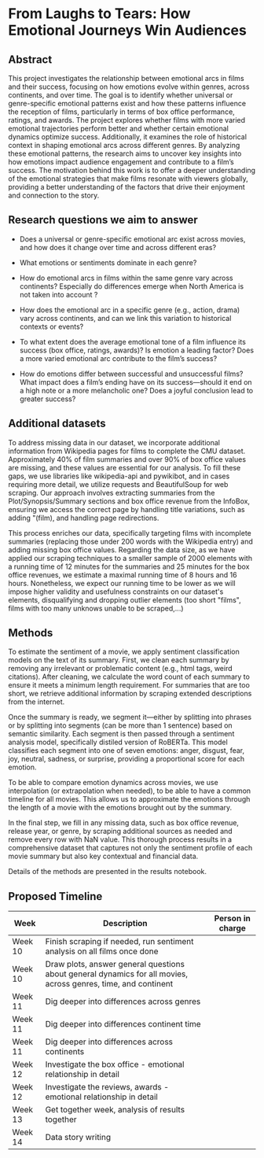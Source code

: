 # From Laughs to Tears: How Emotional Journeys Win Audiences 

## Abstract

This project investigates the relationship between emotional arcs in films and their success, focusing on how emotions evolve within genres, across continents, and over time. The goal is to identify whether universal or genre-specific emotional patterns exist and how these patterns influence the reception of films, particularly in terms of box office performance, ratings, and awards. The project explores whether films with more varied emotional trajectories perform better and whether certain emotional dynamics optimize success. Additionally, it examines the role of historical context in shaping emotional arcs across different genres. By analyzing these emotional patterns, the research aims to uncover key insights into how emotions impact audience engagement and contribute to a film’s success. The motivation behind this work is to offer a deeper understanding of the emotional strategies that make films resonate with viewers globally, providing a better understanding of the factors that drive their enjoyment and connection to the story.

## Research questions we aim to answer

 -  Does a universal or genre-specific emotional arc exist across movies, and how does it change over time and across different eras?

 -  What emotions or sentiments dominate in each genre?

 - How do emotional arcs in films within the same genre vary across continents? Especially do differences emerge when North America is not taken into account ?

 -  How does the emotional arc in a specific genre (e.g., action, drama) vary across continents, and can we link this variation to historical contexts or events?

 - To what extent does the average emotional tone of a film influence its success (box office, ratings, awards)? Is emotion a leading factor? Does a more varied emotional arc contribute to the film’s success?

 - How do emotions differ between successful and unsuccessful films? What impact does a film’s ending have on its success—should it end on a high note or a more melancholic one? Does a joyful conclusion lead to greater success?

## Additional datasets
To address missing data in our dataset, we incorporate additional information from Wikipedia pages for films to complete the CMU dataset. Approximately 40% of film summaries and over 90% of box office values are missing, and these values are essential for our analysis. To fill these gaps, we use libraries like wikipedia-api and pywikibot, and in cases requiring more detail, we utilize requests and BeautifulSoup for web scraping. Our approach involves extracting summaries from the Plot/Synopsis/Summary sections and box office revenue from the InfoBox, ensuring we access the correct page by handling title variations, such as adding "(film), and handling page redirections.

This process enriches our data, specifically targeting films with incomplete summaries (replacing those under 200 words with the Wikipedia entry) and adding missing box office values.
Regarding the data size, as we have applied our scraping techniques to a smaller sample of 2000 elements with a running time of 12 minutes for the summaries and 25 minutes for the box office revenues, we estimate a maximal running time of 8 hours and 16 hours. Nonetheless, we expect our running time to be lower as we will impose higher validity and usefulness constraints on our dataset's elements, disqualifying and dropping outlier elements (too short "films", films with too many unknows unable to be scraped,...)

## Methods

To estimate the sentiment of a movie, we apply sentiment classification models on the text of its summary. First, we clean each summary by removing any irrelevant or problematic content (e.g., html tags, weird citations). After cleaning, we calculate the word count of each summary to ensure it meets a minimum length requirement. For summaries that are too short, we retrieve additional information by scraping extended descriptions from the internet.

Once the summary is ready, we segment it—either by splitting into phrases or by splitting into segments (can be more than 1 sentence) based on semantic similarity. Each segment is then passed through a sentiment analysis model, specifically distiled version of RoBERTa. This model classifies each segment into one of seven emotions: anger, disgust, fear, joy, neutral, sadness, or surprise, providing a proportional score for each emotion.

To be able to compare emotion dynamics across movies, we use interpolation (or extrapolation when needed), to be able to have a common timeline for all movies. This allows us to approximate the emotions through the length of a movie with the emotions brought out by the summary.

In the final step, we fill in any missing data, such as box office revenue, release year, or genre, by scraping additional sources as needed and remove every row with NaN value. This thorough process results in a comprehensive dataset that captures not only the sentiment profile of each movie summary but also key contextual and financial data.

Details of the methods are presented in the results notebook.

## Proposed Timeline

| Week          | Description | Person in charge |
| -----------   | ----------- | ----------- |
| Week 10 | Finish scraping if needed, run sentiment analysis on all films once done | |
| Week 10 | Draw plots, answer general questions about general dynamics for all movies, across genres, time, and continent |  |
| Week 11 | Dig deeper into differences across genres | |
| Week 11 | Dig deeper into differences continent time | |
| Week 11 | Dig deeper into differences across continents |  |
| Week 12 | Investigate the box office - emotional relationship in detail |  |
| Week 12 | Investigate the reviews, awards - emotional relationship in detail |
| Week 13 | Get together week, analysis of results together |  |
| Week 14 |  Data story writing  ||






